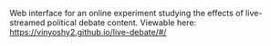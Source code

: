 Web interface for an online experiment studying the effects of live-streamed political debate content. Viewable here: https://vinyoshy2.github.io/live-debate/#/
